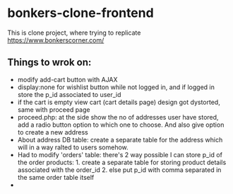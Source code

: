 # bonkers-clone-frontend
This is clone project, where trying to replicate https://www.bonkerscorner.com/


## Things to wrok on:
- modify add-cart button with AJAX
- display:none for wishlist button while not logged in, and if logged in store the p_id associated to user_id
- if the cart is empty view cart (cart details page) design got dystorted, same with proceed page
- proceed.php: at the side show the no of addresses user have stored, add a radio button option to which one to choose. And also give option to create a new address
- About address DB table: create a separate table for the address which will in a way ralted to users somehow.
- Had to modify 'orders' table: there's 2 way possible I can store p_id of the order products:
            1. create a separate table for storing product details associated with the order_id
            2. else put p_id with comma separated in the same order table itself
- 
 

